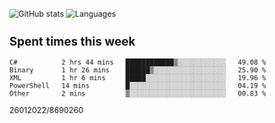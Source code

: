 ![GitHub stats](https://github-readme-stats.vercel.app/api?username=emipa606&theme=github_dark&show_icons=true) 
![Languages](https://github-readme-stats.vercel.app/api/top-langs/?username=emipa606&theme=github_dark&layout=compact)

## Spent times this week
<!--START_SECTION:waka-->

```text
C#           2 hrs 44 mins   ████████████▒░░░░░░░░░░░░   49.08 %
Binary       1 hr 26 mins    ██████▒░░░░░░░░░░░░░░░░░░   25.90 %
XML          1 hr 6 mins     █████░░░░░░░░░░░░░░░░░░░░   19.96 %
PowerShell   14 mins         █░░░░░░░░░░░░░░░░░░░░░░░░   04.19 %
Other        2 mins          ▒░░░░░░░░░░░░░░░░░░░░░░░░   00.83 %
```

<!--END_SECTION:waka-->


26012022/8690260
